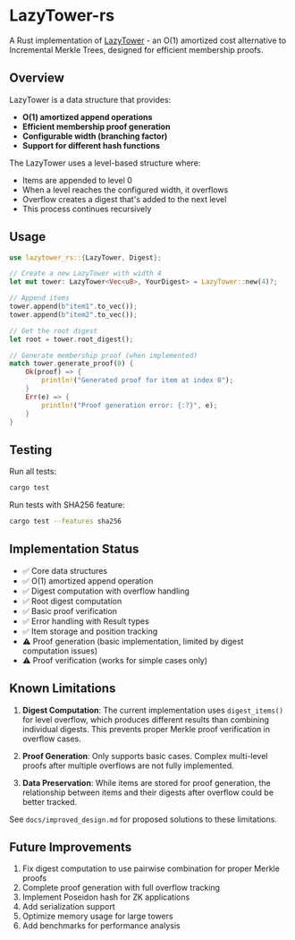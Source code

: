 # LazyTower-rs

A Rust implementation of [LazyTower](https://ethresear.ch/t/lazytower-an-o-1-replacement-for-incremental-merkle-trees/21683) - an O(1) amortized cost alternative to Incremental Merkle Trees, designed for efficient membership proofs.

## Overview
LazyTower is a data structure that provides:
- **O(1) amortized append operations**
- **Efficient membership proof generation**
- **Configurable width (branching factor)**
- **Support for different hash functions**

The LazyTower uses a level-based structure where:
- Items are appended to level 0
- When a level reaches the configured width, it overflows
- Overflow creates a digest that's added to the next level
- This process continues recursively

## Usage

```rust
use lazytower_rs::{LazyTower, Digest};

// Create a new LazyTower with width 4
let mut tower: LazyTower<Vec<u8>, YourDigest> = LazyTower::new(4)?;

// Append items
tower.append(b"item1".to_vec());
tower.append(b"item2".to_vec());

// Get the root digest
let root = tower.root_digest();

// Generate membership proof (when implemented)
match tower.generate_proof(0) {
    Ok(proof) => {
        println!("Generated proof for item at index 0");
    }
    Err(e) => {
        println!("Proof generation error: {:?}", e);
    }
}
```

## Testing

Run all tests:
```bash
cargo test
```

Run tests with SHA256 feature:
```bash
cargo test --features sha256
```

## Implementation Status

- ✅ Core data structures
- ✅ O(1) amortized append operation
- ✅ Digest computation with overflow handling
- ✅ Root digest computation
- ✅ Basic proof verification
- ✅ Error handling with Result types
- ✅ Item storage and position tracking
- ⚠️  Proof generation (basic implementation, limited by digest computation issues)
- ⚠️  Proof verification (works for simple cases only)

## Known Limitations

1. **Digest Computation**: The current implementation uses `digest_items()` for level overflow, which produces different results than combining individual digests. This prevents proper Merkle proof verification in overflow cases.

2. **Proof Generation**: Only supports basic cases. Complex multi-level proofs after multiple overflows are not fully implemented.

3. **Data Preservation**: While items are stored for proof generation, the relationship between items and their digests after overflow could be better tracked.

See `docs/improved_design.md` for proposed solutions to these limitations.

## Future Improvements

1. Fix digest computation to use pairwise combination for proper Merkle proofs
2. Complete proof generation with full overflow tracking
3. Implement Poseidon hash for ZK applications
4. Add serialization support
5. Optimize memory usage for large towers
6. Add benchmarks for performance analysis

